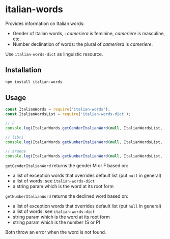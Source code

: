 <!--
Copyright 2019 Ludan Stoecklé
SPDX-License-Identifier: Apache-2.0
-->
# italian-words

Provides information on Italian words:

* Gender of Italian words, : _cameriera_ is feminine, _cameriere_ is masculine, etc.
* Number declination of words: the plural of _cameriera_ is _cameriere_.

Use `italian-words-dict` as linguistic resource.

## Installation 
```sh
npm install italian-words
```

## Usage

```javascript
const ItalianWords = require('italian-words');
const ItalianWordsList = require('italian-words-dict');

// F
console.log(ItalianWords.getGenderItalianWord(null, ItalianWordsList, 'cameriera'));

// libri
console.log(ItalianWords.getNumberItalianWord(null, ItalianWordsList, 'libro', 'P'));

// arance
console.log(ItalianWords.getNumberItalianWord(null, ItalianWordsList, 'arancia', 'P'));
```

`getGenderItalianWord` returns the gender M or F based on:

* a list of exception words that overrides default list (put `null` in general)
* a list of words: see `italian-words-dict`
* a string param which is the word at its root form

`getNumberItalianWord` returns the declined word based on:

* a list of exception words that overrides default list (put `null` in general)
* a list of words: see `italian-words-dict`
* string param which is the word at its root form
* string param which is the number (S or P)

Both throw an error when the word is not found.

